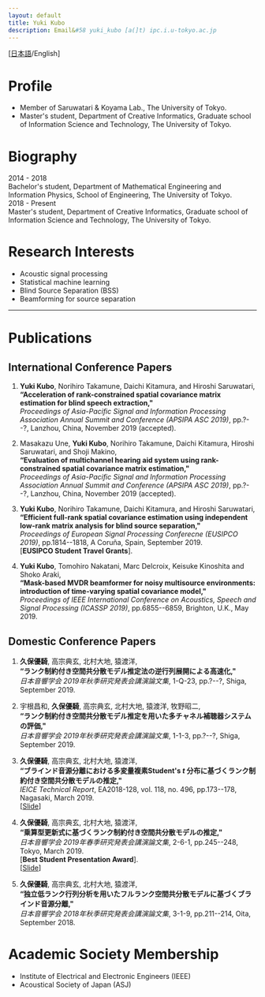 ```yaml
---
layout: default
title: Yuki Kubo
description: Email&#58 yuki_kubo [a(]t) ipc.i.u-tokyo.ac.jp
---
```


\[[日本語](./index.html)/English\]

# Profile

*   Member of Saruwatari & Koyama Lab., The University of Tokyo.
*   Master's student, Department of Creative Informatics, Graduate school of Information Science and Technology, The University of Tokyo. 

# Biography

2014 - 2018  
    Bachelor's student, Department of Mathematical Engineering and Information Physics, School of Engineering, The University of Tokyo.  
2018 - Present  
    Master's student, Department of Creative Informatics, Graduate school of Information Science and Technology, The University of Tokyo. 

# Research Interests

*   Acoustic signal processing
*   Statistical machine learning
*   Blind Source Separation (BSS)
*   Beamforming for source separation

* * *

# Publications

## International Conference Papers

1.  **Yuki Kubo**, Norihiro Takamune, Daichi Kitamura, and Hiroshi Saruwatari,  
    **“Acceleration of rank-constrained spatial covariance matrix estimation for blind speech extraction,"**  
    _Proceedings of Asia-Pacific Signal and Information Processing Association Annual Summit and Conference (APSIPA ASC 2019)_, pp.?--?, Lanzhou, China, November 2019 (accepted).

2.  Masakazu Une, **Yuki Kubo**, Norihiro Takamune, Daichi Kitamura, Hiroshi Saruwatari, and Shoji Makino,  
    **“Evaluation of multichannel hearing aid system using rank-constrained spatial covariance matrix estimation,"**  
    _Proceedings of Asia-Pacific Signal and Information Processing Association Annual Summit and Conference (APSIPA ASC 2019)_, pp.?--?, Lanzhou, China, November 2019 (accepted).

3.  **Yuki Kubo**, Norihiro Takamune, Daichi Kitamura, and Hiroshi Saruwatari,  
    **“Efficient full-rank spatial covariance estimation using independent low-rank matrix analysis for blind source separation,"**  
    _Proceedings of European Signal Processing Conferecne (EUSIPCO 2019)_, pp.1814--1818, A Coruña, Spain, September 2019.  
    \[**EUSIPCO Student Travel Grants**].  

4.  **Yuki Kubo**, Tomohiro Nakatani, Marc Delcroix, Keisuke Kinoshita and Shoko Araki,  
    **“Mask-based MVDR beamformer for noisy multisource environments: introduction of time-varying spatial covariance model,"**  
    _Proceedings of IEEE International Conference on Acoustics, Speech and Signal Processing (ICASSP 2019)_, pp.6855--6859, Brighton, U.K., May 2019.

## Domestic Conference Papers

1. **久保優騎**, 高宗典玄, 北村大地, 猿渡洋,  
    **“ランク制約付き空間共分散モデル推定法の逆行列展開による高速化,"**  
    _日本音響学会 2019年秋季研究発表会講演論文集_, 1-Q-23, pp.?--?, Shiga, September 2019.

2. 宇根昌和, **久保優騎**, 高宗典玄, 北村大地, 猿渡洋, 牧野昭二,  
    **“ランク制約付き空間共分散モデル推定を用いた多チャネル補聴器システムの評価,"**  
    _日本音響学会 2019年秋季研究発表会講演論文集_, 1-1-3, pp.?--?, Shiga, September 2019.

3. **久保優騎**, 高宗典玄, 北村大地, 猿渡洋,  
    **“ブラインド音源分離における多変量複素Student's _t_ 分布に基づくランク制約付き空間共分散モデルの推定,"**  
    _IEICE Technical Report_, EA2018-128, vol. 118, no. 496, pp.173--178, Nagasaki, March 2019.  
    \[[Slide](https://speakerdeck.com/yuinityk/buraindoyin-yuan-fen-li-niokeruduo-bian-liang-fu-su-students-t-fen-bu-niji-dukurankuzhi-yue-fu-kikong-jian-gong-fen-san-moderufalsetui-ding)\]

4. **久保優騎**, 高宗典玄, 北村大地, 猿渡洋,  
    **“乗算型更新式に基づくランク制約付き空間共分散モデルの推定,"**  
    _日本音響学会 2019年春季研究発表会講演論文集_, 2-6-1, pp.245--248, Tokyo, March 2019.  
    \[**Best Student Presentation Award**].  
    \[[Slide](https://speakerdeck.com/yuinityk/cheng-suan-xing-geng-xin-shi-niji-dukurankuzhi-yue-fu-kikong-jian-gong-fen-san-moderufalsetui-ding)\]

5. **久保優騎**, 高宗典玄, 北村大地, 猿渡洋,  
    **“独立低ランク行列分析を用いたフルランク空間共分散モデルに基づくブラインド音源分離,"**  
    _日本音響学会 2018年秋季研究発表会講演論文集_, 3-1-9, pp.211--214, Oita, September 2018.

# Academic Society Membership

*   Institute of Electrical and Electronic Engineers (IEEE)
*   Acoustical Society of Japan (ASJ)

